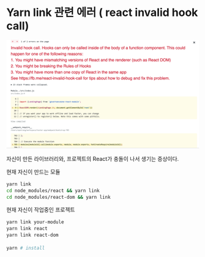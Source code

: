 # Yarn link 관련 에러 \( react invalid hook call\)



![](../.gitbook/assets/image.png)

자신이 만든 라이브러리와, 프로젝트의 React가 충돌이 나서 생기는 증상이다.



현재 자신이 만드는 모듈

```bash
yarn link
cd node_modules/react && yarn link
cd node_modules/react-dom && yarn link
```



현재 자신이 작업중인 프로젝트

```bash
yarn link your-module
yarn link react
yarn link react-dom

yarn # install
```

